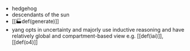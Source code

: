 - hedgehog
- descendants of the sun
- [[🏭def(generate)]]
-  yang opts in uncertainty and majorly use inductive reasoning and have relatively global and compartment-based view e.g. [[def(iai)]], [[def(o4)]]
